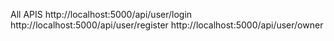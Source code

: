 All APIS
http://localhost:5000/api/user/login
http://localhost:5000/api/user/register
http://localhost:5000/api/user/owner